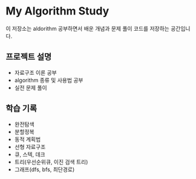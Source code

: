 # My Algorithm Study

이 저장소는 aldorithm 공부하면서 배운 개념과 문제 풀이 코드를 저장하는 공간입니다.

## 프로젝트 설명
- 자료구조 이론 공부
- algorithm 종류 및 사용법 공부
- 실전 문제 풀이

## 학습 기록
- 완전탐색
- 분할정복
- 동적 계획법
- 선형 자료구조
- 큐, 스텍, 데크
- 트리(우선순위큐, 이진 검색 트리)
- 그래프(dfs, bfs, 최단경로)
